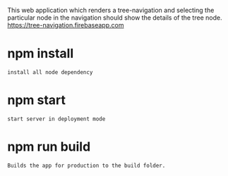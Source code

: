 This web application which renders a tree-navigation and selecting the particular node in the navigation should show the details of the tree node.
https://tree-navigation.firebaseapp.com
# npm install 
    install all node dependency

# npm start
    start server in deployment mode

# npm run build
    Builds the app for production to the build folder.


